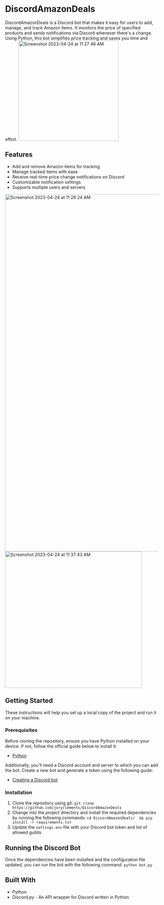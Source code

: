 # DiscordAmazonDeals

DiscordAmazonDeals is a Discord bot that makes it easy for users to add, manage, and track Amazon items. It monitors the price of specified products and sends notifications via Discord whenever there's a change. Using Python, this bot simplifies price tracking and saves you time and effort.
<img width="328" alt="Screenshot 2023-04-24 at 11 27 46 AM" src="https://user-images.githubusercontent.com/70959739/234046724-eb32b2a6-0867-4be8-88ea-51165257c4fb.png">


## Features
- Add and remove Amazon items for tracking
- Manage tracked items with ease
- Receive real-time price change notifications on Discord
- Customizable notification settings
- Supports multiple users and servers

<img width="1169" alt="Screenshot 2023-04-24 at 11 28 24 AM" src="https://user-images.githubusercontent.com/70959739/234046767-b36be152-abdc-4cb0-a160-371ddf796f07.png">
<img width="447" alt="Screenshot 2023-04-24 at 11 37 43 AM" src="https://user-images.githubusercontent.com/70959739/234046768-f8be5d3f-7382-470f-9bef-a1ed3f8c19ee.png">


## Getting Started
These instructions will help you set up a local copy of the project and run it on your machine.

### Prerequisites

Before cloning the repository, ensure you have Python installed on your device. If not, follow the official guide below to install it:

- [Python](https://www.python.org/downloads/)

Additionally, you'll need a Discord account and server to which you can add the bot. Create a new bot and generate a token using the following guide:

- [Creating a Discord bot](https://discordpy.readthedocs.io/en/stable/discord.html)

### Installation
1. Clone the repository using git: `git clone https://github.com/joryclements/DiscordAmazonDeals`
2. Change into the project directory and install the required dependencies by running the following commands: `cd DiscordAmazonDeals/  && pip install -r requirements.txt`
3. Update the `settings.env` file with your Discord bot token and list of allowed guilds.

## Running the Discord Bot
Once the dependencies have been installed and the configuration file updated, you can run the bot with the following command: `python bot.py`

## Built With
* Python 
* Discord.py - An API wrapper for Discord written in Python
